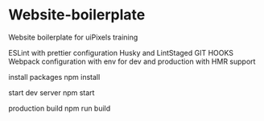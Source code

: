 # Website-boilerplate
 Website boilerplate for uiPixels training


ESLint with prettier configuration
Husky and LintStaged GIT HOOKS
Webpack configuration with env for dev and production with HMR support

install packages
npm install

start dev server
npm start

production build
npm run build
